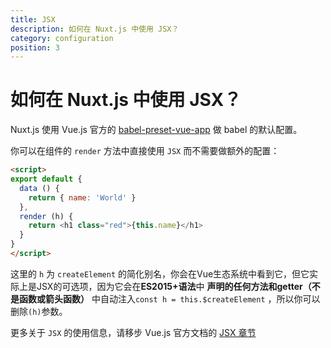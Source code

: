 ```yaml
---
title: JSX
description: 如何在 Nuxt.js 中使用 JSX？
category: configuration
position: 3
---
```


# 如何在 Nuxt.js 中使用 JSX？

Nuxt.js 使用 Vue.js 官方的 [babel-preset-vue-app](https://github.com/vuejs/babel-preset-vue-app) 做 babel 的默认配置。

你可以在组件的 `render` 方法中直接使用 `JSX` 而不需要做额外的配置：

```html
<script>
export default {
  data () {
    return { name: 'World' }
  },
  render (h) {
    return <h1 class="red">{this.name}</h1>
  }
}
</script>
```

<div class="Alert Alert--orange">

这里的 `h` 为 `createElement` 的简化别名，你会在Vue生态系统中看到它，但它实际上是JSX的可选项，因为它会在**ES2015+语法**中 **声明的任何方法和getter（不是函数或箭头函数）** 中自动注入`const h = this.$createElement` ，所以你可以删除`(h)`参数。

</div>

更多关于 `JSX` 的使用信息，请移步 Vue.js 官方文档的 [JSX 章节](https://vuejs.org/v2/guide/render-function.html#JSX)
